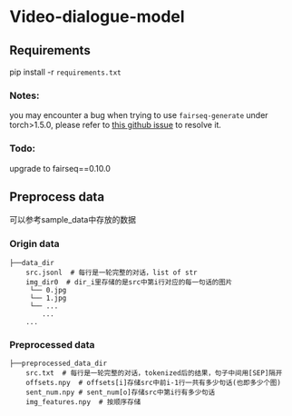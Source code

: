 # Video-dialogue-model

## Requirements
pip install -r `requirements.txt`
### Notes: 
you may encounter a bug when trying to use `fairseq-generate` under torch>1.5.0, please refer to [this github issue](https://github.com/pytorch/fairseq/issues/2460) to resolve it.
### Todo:
upgrade to fairseq==0.10.0

## Preprocess data
可以参考sample_data中存放的数据
### Origin data
```
├──data_dir
    src.jsonl  # 每行是一轮完整的对话，list of str
    img_dir0  # dir_i里存储的是src中第i行对应的每一句话的图片
     └── 0.jpg
     └── 1.jpg
     └── ...
        ...
    ...
```
### Preprocessed data
```
├──preprocessed_data_dir
    src.txt  # 每行是一轮完整的对话，tokenized后的结果，句子中间用[SEP]隔开
    offsets.npy  # offsets[i]存储src中前i-1行一共有多少句话(也即多少个图)
    sent_num.npy # sent_num[o]存储src中第i行有多少句话
    img_features.npy  # 按顺序存储
```
